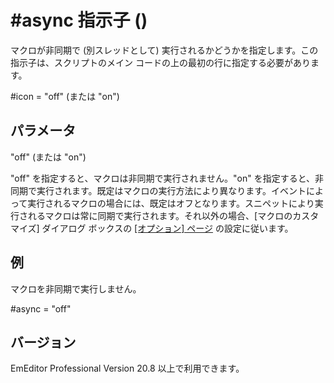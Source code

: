 # \#async 指示子 ()

マクロが非同期で (別スレッドとして) 実行されるかどうかを指定します。この指示子は、スクリプトのメイン コードの上の最初の行に指定する必要があります。

#icon = "off" (または "on")

## パラメータ

"off" (または "on")

"off" を指定すると、マクロは非同期で実行されません。"on" を指定すると、非同期で実行されます。既定はマクロの実行方法により異なります。イベントによって実行されるマクロの場合には、既定はオフとなります。スニペットにより実行されるマクロは常に同期で実行されます。それ以外の場合、\[マクロのカスタマイズ\] ダイアログ ボックスの [\[オプション\] ページ](../../dlg/macro_customize/options/index) の設定に従います。

## 例

マクロを非同期で実行しません。

#async = "off"

## バージョン

EmEditor Professional Version 20.8 以上で利用できます。
